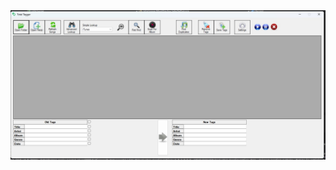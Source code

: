 <img src="https://github.com/Coffmans/TotalTagger/blob/ea46fdf61f2816d9d54a7863ebbf3d2f50b3a6d4/screenshots/Total Tagger.jpg"  title="Total Tagger">
